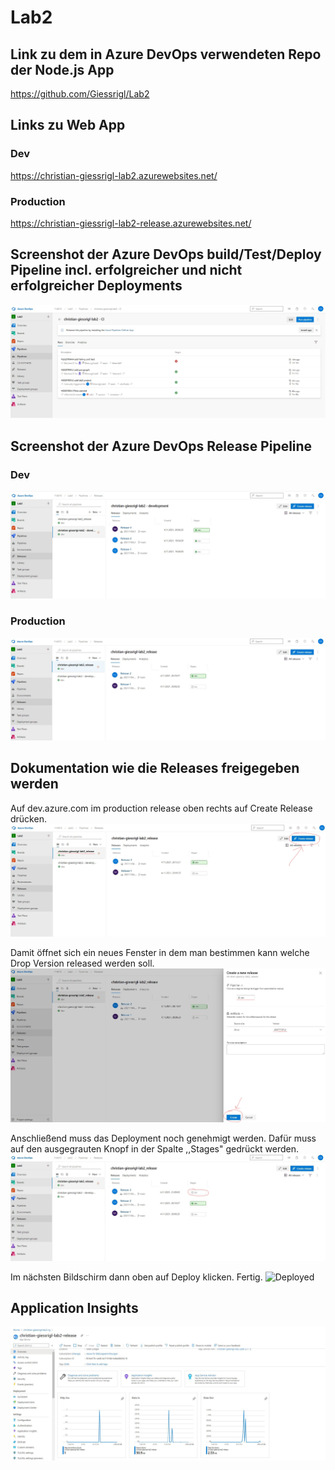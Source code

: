 # Lab2
## Link zu dem in Azure DevOps verwendeten Repo der Node.js App
https://github.com/Giessrigl/Lab2

## Links zu Web App
### Dev
https://christian-giessrigl-lab2.azurewebsites.net/
### Production
https://christian-giessrigl-lab2-release.azurewebsites.net/

## Screenshot der Azure DevOps build/Test/Deploy Pipeline incl.  erfolgreicher und nicht erfolgreicher Deployments
![Pipeline](./Screenshots/Pipeline.JPG)

## Screenshot der Azure DevOps Release Pipeline
### Dev
![Dev](./Screenshots/dev_Release.JPG)

### Production
![Production](./Screenshots/release_Release.JPG)


## Dokumentation wie die Releases freigegeben werden

Auf dev.azure.com im production release oben rechts auf Create Release drücken.
![Create release](./Screenshots/create_release2.jpg)

Damit öffnet sich ein neues Fenster in dem man bestimmen kann welche Drop Version released werden soll.
![Create new release](./Screenshots/create_new_release2.jpg)

Anschließend muss das Deployment noch genehmigt werden. 
Dafür muss auf den ausgegrauten Knopf in der Spalte ,,Stages" gedrückt werden.
![Not deployede](./Screenshots/not_deployed2.jpg)

Im nächsten Bildschirm dann oben auf Deploy klicken. Fertig.
![Deployed](./Screenshots/deployed2.jpg)

## Application Insights
![Application Insights](./Screenshots/release_insights.JPG)
